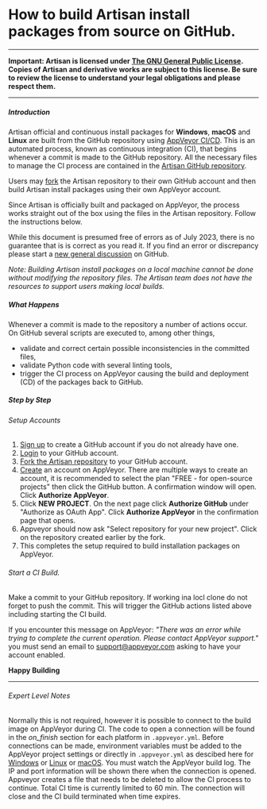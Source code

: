 # How to build Artisan install packages from source on GitHub.  

____
**Important: Artisan is licensed under [The GNU General Public License](https://www.gnu.org/licenses/gpl-3.0.html).  Copies of Artisan and derivative works are subject to this license.  Be sure to review the license to understand your legal obligations and please respect them.**  
____

##### Introduction

Artisan official and continuous install packages for **Windows**, **macOS** and **Linux** are built from the GitHub repository using [AppVeyor CI/CD](https://www.appveyor.com).  This is an automated process, known as continuous integration (CI), that begins whenever a commit is made to the GitHub repository.  All the necessary files to manage the CI process are contained in the [Artisan GitHub repository](https://github.com/artisan-roaster-scope/artisan).  

Users may [fork](https://docs.github.com/en/get-started/quickstart/fork-a-repo) the Artisan repository to their own GitHub account and then build Artisan install packages using their own AppVeyor account.

Since Artisan is officially built and packaged on AppVeyor, the process works straight out of the box using the files in the Artisan repository.  Follow the instructions below. 

While this document is presumed free of errors as of July 2023, there is no guarantee that is is correct as you read it.  If you find an error or discrepancy please start a [new general discussion](https://github.com/artisan-roaster-scope/artisan/discussions/new?category=general) on GitHub.

*Note: Building Artisan install packages on a local machine cannot be done without modifying the repository files. The Artisan team does not have the resources to support users making local builds.*

##### What Happens

Whenever a commit is made to the repository a number of actions occur. On GitHub several scripts are executed to, among other things, 
  * validate and correct certain possible inconsistencies in the committed files,  
  * validate Python code with several linting tools,  
  * trigger the CI process on AppVeyor causing the build and deployment (CD) of the packages back to GitHub.


##### Step by Step

###### Setup Accounts  
1. [Sign up](https://github.com/signup) to create a GitHub account if you do not already have one.
1. [Login](https://github.com/login) to your GitHub account.
1. [Fork the Artisan repository](https://github.com/artisan-roaster-scope/artisan/fork) to your GitHub account.
1. [Create](https://ci.appveyor.com/signup) an account on AppVeyor.  There are multiple ways to create an account, it is recommended to select the plan "FREE - for open-source projects" then click the GitHub button.  A confirmation window will open.  Click **Authorize AppVeyor**.
1. Click **NEW PROJECT**.  On the next page click **Authorize GitHub** under "Authorize as OAuth App".  Click **Authorize AppVeyor** in the confirmation page that opens.  
1. Appveyor should now ask "Select repository for your new project".  Click on the repository created earlier by the fork.
1. This completes the setup required to build installation packages on AppVeyor.

###### Start a CI Build.
Make a commit to your GitHub repository.  If working ina locl clone do not forget to push the commit.  This will trigger the GitHub actions listed above including starting the CI build.    

If you encounter this message on AppVeyor: *"There was an error while trying to complete the current operation. Please contact AppVeyor support."* you must send an email to support@appveyor.com asking to have your account enabled.

**Happy Building**

_____
###### Expert Level Notes
Normally this is not required, however it is possible to connect to the build image on AppVeyor during CI.  The code to open a connection will be found in the *on_finish* section for each platform in `.appveyor.yml`.  Before connections can be made, environment variables must be added to the AppVeyor project settings or directly in `.appveyor.yml` as descibed here for  [Windows](https://www.appveyor.com/docs/how-to/rdp-to-build-worker/) or [Linux](https://www.appveyor.com/docs/how-to/ssh-to-build-worker/)  or [macOS](https://www.appveyor.com/docs/how-to/vnc-to-build-worker/).  You must watch the AppVeyor build log.  The IP and port information will be shown there when the connection is opened.  Appveyor creates a file that needs to be deleted to allow the CI process to continue.  Total CI time is currently limited to 60 min.  The connection will close and the CI build terminated when time expires.